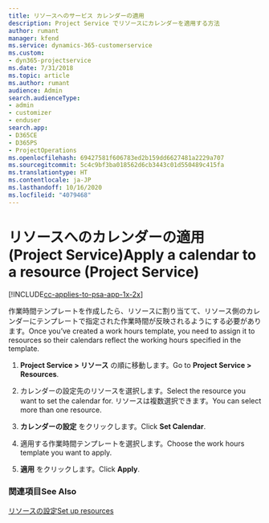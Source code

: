 ```yaml
---
title: リソースへのサービス カレンダーの適用
description: Project Service でリソースにカレンダーを適用する方法
author: rumant
manager: kfend
ms.service: dynamics-365-customerservice
ms.custom:
- dyn365-projectservice
ms.date: 7/31/2018
ms.topic: article
ms.author: rumant
audience: Admin
search.audienceType:
- admin
- customizer
- enduser
search.app:
- D365CE
- D365PS
- ProjectOperations
ms.openlocfilehash: 69427581f606783ed2b159dd6627481a2229a707
ms.sourcegitcommit: 5c4c9bf3ba018562d6cb3443c01d550489c415fa
ms.translationtype: HT
ms.contentlocale: ja-JP
ms.lasthandoff: 10/16/2020
ms.locfileid: "4079468"
---
```

# <a name="apply-a-calendar-to-a-resource-project-service"></a><span data-ttu-id="58cd7-103">リソースへのカレンダーの適用 (Project Service)</span><span class="sxs-lookup"><span data-stu-id="58cd7-103">Apply a calendar to a resource (Project Service)</span></span>

[!INCLUDE[cc-applies-to-psa-app-1x-2x](../includes/cc-applies-to-psa-app-1x-2x.md)]

<span data-ttu-id="58cd7-104">作業時間テンプレートを作成したら、リソースに割り当てて、リソース側のカレンダーにテンプレートで指定された作業時間が反映されるようにする必要があります。</span><span class="sxs-lookup"><span data-stu-id="58cd7-104">Once you’ve created a work hours template, you need to assign it to resources so their calendars reflect the working hours specified in the template.</span></span>  
  
1.  <span data-ttu-id="58cd7-105">**Project Service > リソース** の順に移動します。</span><span class="sxs-lookup"><span data-stu-id="58cd7-105">Go to **Project Service > Resources**.</span></span>  
  
2.  <span data-ttu-id="58cd7-106">カレンダーの設定先のリソースを選択します。</span><span class="sxs-lookup"><span data-stu-id="58cd7-106">Select the resource you want to set the calendar for.</span></span> <span data-ttu-id="58cd7-107">リソースは複数選択できます。</span><span class="sxs-lookup"><span data-stu-id="58cd7-107">You can select more than one resource.</span></span>  
  
3.  <span data-ttu-id="58cd7-108">**カレンダーの設定** をクリックします。</span><span class="sxs-lookup"><span data-stu-id="58cd7-108">Click **Set Calendar**.</span></span>  
  
4.  <span data-ttu-id="58cd7-109">適用する作業時間テンプレートを選択します。</span><span class="sxs-lookup"><span data-stu-id="58cd7-109">Choose the work hours template you want to apply.</span></span>  
  
5.  <span data-ttu-id="58cd7-110">**適用** をクリックします。</span><span class="sxs-lookup"><span data-stu-id="58cd7-110">Click **Apply**.</span></span>  
  
### <a name="see-also"></a><span data-ttu-id="58cd7-111">関連項目</span><span class="sxs-lookup"><span data-stu-id="58cd7-111">See Also</span></span>  
 [<span data-ttu-id="58cd7-112">リソースの設定</span><span class="sxs-lookup"><span data-stu-id="58cd7-112">Set up resources</span></span>](../psa/set-up-resources.md)
